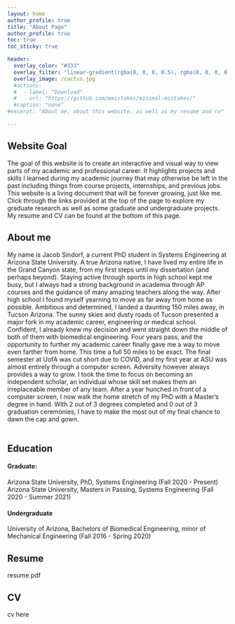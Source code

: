 ```yaml
---
layout: home
author_profile: true
title: "About Page"
author_profile: true
toc: true
toc_sticky: true

header:
  overlay_color: "#333"
  overlay_filter: "linear-gradient(rgba(0, 0, 0, 0.5), rgba(0, 0, 0, 0.5))"
  overlay_image: /cactus.jpg
  #actions:
  #  - label: "Download"
  #    url: "https://github.com/mmistakes/minimal-mistakes/"
  #caption: "none"
#excerpt: "About me, about this website, as well as my resume and cv"

---
```

## Website Goal
The goal of this website is to create an interactive and visual way to view parts of my academic and professional career. It highlights projects and skills I learned during my academic journey that may otherwise be left in the past including things from course projects, internships, and previous jobs. This website is a living document that will be forever growing, just like me.
Click through the links provided at the top of the page to explore my graduate research as well as some graduate and undergraduate projects. My resume and CV can be found at the bottom of this page. 

## About me
My name is Jacob Sindorf, a current PhD student in Systems Engineering at Arizona State University. A true Arizona native, I have lived my entire life in the Grand Canyon state, from my first steps until my dissertation (and perhaps beyond). Staying active through sports in high school kept me busy, but I always had a strong background in academia through AP courses and the guidance of many amazing teachers along the way. 
After high school I found myself yearning to move as far away from home as possible. Ambitious and determined, I landed a daunting 150 miles away, in Tucson Arizona. The sunny skies and dusty roads of Tucson presented a major fork in my academic career, engineering or medical school. Confident, I already knew my decision and went straight down the middle of both of them with biomedical engineering. Four years pass, and the opportunity to further my academic career finally gave me a way to move even farther from home. This time a full 50 miles to be exact. 
The final semester at UofA was cut short due to COVID, and my first year at ASU was almost entirely through a computer screen. Adversity however always provides a way to grow. I took the time to focus on becoming an independent scholar, an individual whose skill set makes them an irreplaceable member of any team. After a year hunched in front of a computer screen, I now walk the home stretch of my PhD with a Master’s degree in hand. With 2 out of 3 degrees completed and 0 out of 3 graduation ceremonies, I have to make the most out of my final chance to dawn the cap and gown. <br> <br>




## Education
#### Graduate: <br>
Arizona State University, PhD, Systems Engineering (Fall 2020 - Present) <br>
Arizona State University, Masters in Passing, Systems Engineering (Fall 2020 - Summer 2021) <br>
#### Undergraduate <br>
University of Arizona, Bachelors of Biomedical Engineering, minor of Mechanical Engineering (Fall 2016 - Spring 2020)


## Resume
resume pdf

## CV 
cv here
